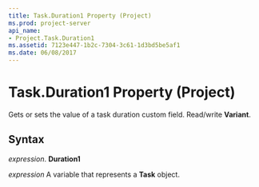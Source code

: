 ```yaml
---
title: Task.Duration1 Property (Project)
ms.prod: project-server
api_name:
- Project.Task.Duration1
ms.assetid: 7123e447-1b2c-7304-3c61-1d3bd5be5af1
ms.date: 06/08/2017
---
```



# Task.Duration1 Property (Project)

 Gets or sets the value of a task duration custom field. Read/write **Variant**.


## Syntax

 _expression_. **Duration1**

 _expression_ A variable that represents a **Task** object.


